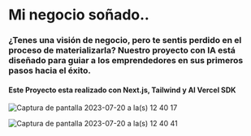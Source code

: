 # Mi negocio soñado..

### ¿Tenes una visión de negocio, pero te sentis perdido en el proceso de materializarla? Nuestro proyecto con IA está diseñado para guiar a los emprendedores en sus primeros pasos hacia el éxito.

#### Este Proyecto esta realizado con Next.js, Tailwind y AI Vercel SDK


![Captura de pantalla 2023-07-20 a la(s) 12 40 17](https://github.com/AgusMolinaCode/MiNegocio/assets/105619330/3577262e-fac7-4e2a-9aee-1e83ac65c2d4)

![Captura de pantalla 2023-07-20 a la(s) 12 40 41](https://github.com/AgusMolinaCode/MiNegocio/assets/105619330/6de8030c-9ba8-4546-9928-2803787207b2)
